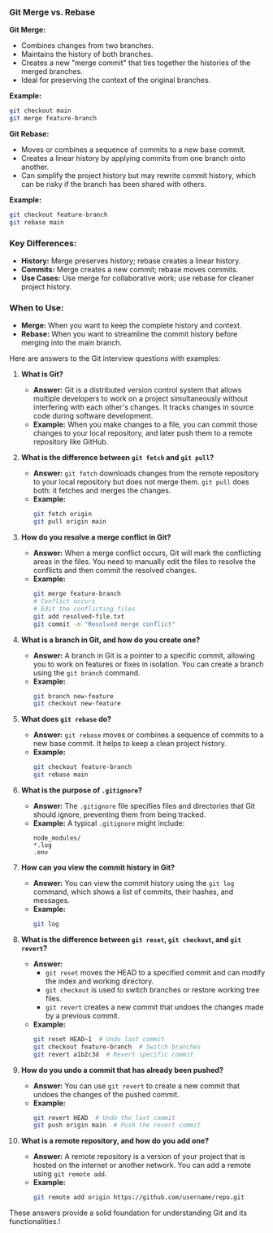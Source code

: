 ### Git Merge vs. Rebase

**Git Merge:**
- Combines changes from two branches.
- Maintains the history of both branches.
- Creates a new "merge commit" that ties together the histories of the merged branches.
- Ideal for preserving the context of the original branches.

**Example:**
```bash
git checkout main
git merge feature-branch
```

**Git Rebase:**
- Moves or combines a sequence of commits to a new base commit.
- Creates a linear history by applying commits from one branch onto another.
- Can simplify the project history but may rewrite commit history, which can be risky if the branch has been shared with others.

**Example:**
```bash
git checkout feature-branch
git rebase main
```

### Key Differences:
- **History:** Merge preserves history; rebase creates a linear history.
- **Commits:** Merge creates a new commit; rebase moves commits.
- **Use Cases:** Use merge for collaborative work; use rebase for cleaner project history.

### When to Use:
- **Merge:** When you want to keep the complete history and context.
- **Rebase:** When you want to streamline the commit history before merging into the main branch. 



Here are answers to the Git interview questions with examples:

1. **What is Git?**
   - **Answer:** Git is a distributed version control system that allows multiple developers to work on a project simultaneously without interfering with each other's changes. It tracks changes in source code during software development.
   - **Example:** When you make changes to a file, you can commit those changes to your local repository, and later push them to a remote repository like GitHub.

2. **What is the difference between `git fetch` and `git pull`?**
   - **Answer:** `git fetch` downloads changes from the remote repository to your local repository but does not merge them. `git pull` does both: it fetches and merges the changes.
   - **Example:**
     ```bash
     git fetch origin
     git pull origin main
     ```

3. **How do you resolve a merge conflict in Git?**
   - **Answer:** When a merge conflict occurs, Git will mark the conflicting areas in the files. You need to manually edit the files to resolve the conflicts and then commit the resolved changes.
   - **Example:**
     ```bash
     git merge feature-branch
     # Conflict occurs
     # Edit the conflicting files
     git add resolved-file.txt
     git commit -m "Resolved merge conflict"
     ```

4. **What is a branch in Git, and how do you create one?**
   - **Answer:** A branch in Git is a pointer to a specific commit, allowing you to work on features or fixes in isolation. You can create a branch using the `git branch` command.
   - **Example:**
     ```bash
     git branch new-feature
     git checkout new-feature
     ```

5. **What does `git rebase` do?**
   - **Answer:** `git rebase` moves or combines a sequence of commits to a new base commit. It helps to keep a clean project history.
   - **Example:**
     ```bash
     git checkout feature-branch
     git rebase main
     ```

6. **What is the purpose of `.gitignore`?**
   - **Answer:** The `.gitignore` file specifies files and directories that Git should ignore, preventing them from being tracked.
   - **Example:** A typical `.gitignore` might include:
     ```
     node_modules/
     *.log
     .env
     ```

7. **How can you view the commit history in Git?**
   - **Answer:** You can view the commit history using the `git log` command, which shows a list of commits, their hashes, and messages.
   - **Example:**
     ```bash
     git log  
     ```

8. **What is the difference between `git reset`, `git checkout`, and `git revert`?**
   - **Answer:**
     - `git reset` moves the HEAD to a specified commit and can modify the index and working directory.
     - `git checkout` is used to switch branches or restore working tree files.
     - `git revert` creates a new commit that undoes the changes made by a previous commit.
   - **Example:**
     ```bash
     git reset HEAD~1  # Undo last commit
     git checkout feature-branch  # Switch branches
     git revert a1b2c3d  # Revert specific commit
     ```

9. **How do you undo a commit that has already been pushed?**
   - **Answer:** You can use `git revert` to create a new commit that undoes the changes of the pushed commit.
   - **Example:**
     ```bash
     git revert HEAD  # Undo the last commit
     git push origin main  # Push the revert commit
     ```

10. **What is a remote repository, and how do you add one?**
    - **Answer:** A remote repository is a version of your project that is hosted on the internet or another network. You can add a remote using `git remote add`.
    - **Example:**
      ```bash
      git remote add origin https://github.com/username/repo.git
      ```

These answers provide a solid foundation for understanding Git and its functionalities.!